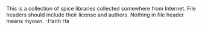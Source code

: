 This is a collection of spice libraries collected somewhere from Internet. File headers should include their license and authors.
Nothing in file header means myown.
-Hanh Ha
